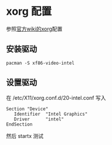 
# xorg 配置

参照[官方wiki的xorg](https://wiki.archlinux.org/index.php/Xorg)配置

## 安装驱动

```shell
pacman -S xf86-video-intel
```

## 设置驱动

在 /etc/X11/xorg.conf.d/20-intel.conf 写入

```
Section "Device"
   Identifier  "Intel Graphics"
   Driver      "intel"
EndSection
```

然后 startx 测试